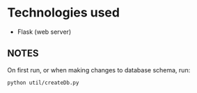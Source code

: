 # Technologies used

- Flask (web server)

## NOTES

On first run, or when making changes to database schema, run:

```sh
python util/createDb.py
```
